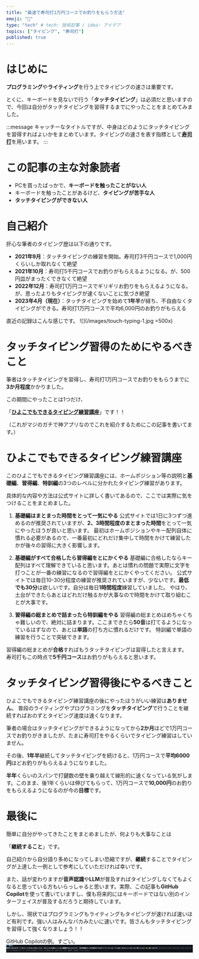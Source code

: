 ```yaml
---
title: "最速で寿司打1万円コースでお釣りをもらう方法"
emoji: "🍣"
type: "tech" # tech: 技術記事 / idea: アイデア
topics: ["タイピング", "寿司打"]
published: true
---
```


# はじめに

**プログラミング**や**ライティング**を行う上でタイピングの速さは重要です。

とくに、キーボードを見ないで行う「**タッチタイピング**」は必須だと思いますので、今回は自分がタッチタイピングを習得するまでにやったことをまとめてみました。

:::message
キャッチーなタイトルですが、中身はどのようにタッチタイピングを習得すればよいかをまとめています。タイピングの速さを表す指標として[**寿司打**](https://sushida.net/)を用います。
:::

# この記事の主な対象読者
- PCを買ったばっかで、**キーボードを触ったことがない人**
- キーボードを触ったことがあるけど、**タイピングが苦手な人**
- **タッチタイピングができない人**

# 自己紹介
肝心な筆者のタイピング歴は以下の通りです。

- **2021年9月**：タッチタイピングの練習を開始。寿司打3千円コースで1,000円くらいしか取れなくて絶望
- **2021年10月**：寿司打5千円コースでお釣りがもらえるようになる。が、500円皿がまったくできなくて絶望
- **2022年12月**：寿司打1万円コースでギリギリお釣りをもらえるようになる。が、思ったよりもタイピングが速くないことに気づき絶望
- **2023年4月（現在）**：タッチタイピングを始めて**1年半**が経ち、不自由なくタイピングができる。寿司打1万円コースで平均6,000円のお釣りがもらえる

直近の記録はこんな感じです。
![](/images/touch-typing-1.jpg =500x)

# タッチタイピング習得のためにやるべきこと
筆者はタッチタイピングを習得し、寿司打1万円コースでお釣りをもらうまでに**3か月程度**かかりました。

この期間にやったことは1つだけ、

「[**ひよこでもできるタイピング練習講座**](https://typing.twi1.me/training)」です！！

（これがマジのガチで神アプリなのでこれを紹介するためにこの記事を書いてます。）


# ひよこでもできるタイピング練習講座
このひよこでもできるタイピング練習講座には、ホームポジション等の説明と**基礎編**、**習得編**、**特訓編**の3つのレベルに分かれたタイピング練習があります。

具体的な内容や方法は公式サイトに詳しく書いてあるので、ここでは実際に気をつけることをまとめました。

1. **基礎編はまとまった時間をとって一気にやる**
公式サイトでは1日に3つずつ進めるのが推奨されていますが、**2、3時間程度のまとまった時間**をとって一気にやったほうが良いと思います。
最初はホームポジションやキー配列自体に慣れる必要があるので、一番最初にどれだけ集中して時間をかけて練習したかが後々の習得に大きく影響します。

2. **基礎編がすべて合格したら習得編をとにかくやる**
基礎編に合格したならキー配列はすべて理解できていると思います。あとは慣れの問題で実際に文字を打つことが一番の練習になるので習得編をとにかくやってください。
公式サイトでは毎日10-30分程度の練習が推奨されていますが、少ないです。**最低でも30分**は欲しいです。自分は毎日**1時間程度**練習していました。
やはり、土台ができたらあとはどれだけ触るかが大事なので時間をかけて取り組むことが大事です。

3. **習得編の総まとめで詰まったら特訓編をやる**
習得編の総まとめはめちゃくちゃ難しいので、絶対に詰まります。ここまできたら**50音**は打てるようになっているはずなので、あとは**単語**の打ち方に慣れるだけです。
特訓編で単語の練習を行うことで突破できます。

習得編の総まとめが**合格**すればもうタッチタイピングは習得したと言えます。
寿司打もこの時点で**5千円コース**はお釣りがもらえると思います。

# タッチタイピング習得後にやるべきこと
ひよこでもできるタイピング練習講座の後にやったほうがいい練習は**ありません**。
普段のライティングやプログラミングを**タッチタイピング**で行うことを継続すればおのずとタイピング速度は速くなります。

筆者の場合はタッチタイピングができるようになってから**2か月**ほどで1万円コースでお釣りがきましたが、たまに寿司打をやるくらいでタイピング練習はしていません。

その後、**1年半**継続してタッチタイピングを続けると、1万円コースで**平均6000円**ほどお釣りがもらえるようになりました。

**半年**くらいのスパンで打鍵数の壁を乗り越えて線形的に速くなっている気がします。このまま、後1年くらいは伸びてもらって、1万円コースで**10,000円**のお釣りをもらえるようになるのが今の**目標**です。

# 最後に
簡単に自分がやってきたことをまとめましたが、何よりも大事なことは

「**継続すること**」です。

自己紹介から自分語り多めになってしまい恐縮ですが、**継続**することでタイピングが上達した一例として参考にしていただければ幸いです。


また、話が変わりますが**音声認識**や**LLM**が普及すればタイピングしなくてもよくなると思っている方もいらっしゃると思います。実際、この記事も**GitHub Copilot**を使って書いていますし、僕も将来的にはキーボードではない別のインターフェイスが普及するだろうと期待しています。

しかし、現状ではプログラミングもライティングもタイピングが速ければ速いほど有利です。強い人はみんなバカみたいに速いです。皆さんもタッチタイピングを習得して強くなりましょう！！

GitHub Copilotの例。すごい。
![](/images/touch-typing-3.png)
